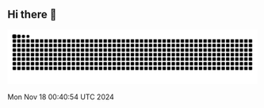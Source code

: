 ## Hi there 👋
![snake gif](https://github.com/limdongsun0814/limdongsun0814/blob/output/github-contribution-grid-snake.svg)
<!--
**limdongsun0814/limdongsun0814** is a ✨ _special_ ✨ repository because its `README.md` (this file) appears on your GitHub profile.

Here are some ideas to get you started:

- 🔭 I’m currently working on ...
- 🌱 I’m currently learning ...
- 👯 I’m looking to collaborate on ...
- 🤔 I’m looking for help with ...
- 💬 Ask me about ...
- 📫 How to reach me: ...
- 😄 Pronouns: ...
- ⚡ Fun fact: ...
-->


Mon Nov 18 00:40:54 UTC 2024
